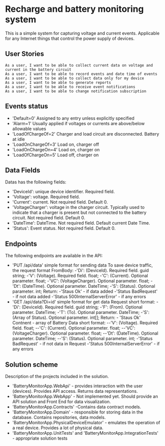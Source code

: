 # Recharge and battery monitoring system
This is a simple system for capturing voltage and current events. 
Applicable for any Internet things that control the power supply of devices. 

## User Stories

    As a user, I want to be able to collect current data on voltage and current in the battery circuit
    As a user, I want to be able to record events and date time of events
    As a user, I want to be able to collect data only for my device
    As a user, I want to be able to generate reports
    As a user, I want to be able to receive event notifications
    As a user, I want to be able to change notification subscription

## Events status

- 'Default=0' Assigned to any entry unless explicitly specified
- 'Alarm=1' Usually applied if voltages or currents are above/below allowable values
- 'LoadOfChargeOf=2' Charger and load circuit are disconnected. Battery at idle
- 'LoadOnChargeOf=3' Load on, charger off
- 'LoadOnChargeOn=4' Load on, charger on
- 'LoadOfChargeOn=5' Load off, charger on

## Data Fields
Datas has the following fields:
- 'DeviceId': unique device identifier. Required field.
- 'Voltage': voltage. Required field.
- 'Current': current. Not required field. Default 0.
- 'VoltageCharger': voltage in the charger circuit.
    Typically used to indicate that a charger is present but not connected to the battery circuit.
    Not required field. Default 0.
- 'DateTime': DateTime. Not required field. Default current Date Time.
- 'Status': Event status. Not required field. Default 0.

## Endpoints

The following endpoints are available in the API:

- 'PUT /api/data' simple format for sending data
        To save device traffic, the request format FromBody:
            -'Di': (DeviceId). Required field. guid string;
            -'V': (Voltage). Required field. float;
            -'C': (Current). Optional parameter. float;
            -'VC': (VoltageCharger). Optional parameter. float;
            -'Dt': (DateTime). Optional parameter. DateTime;
            -'S': (Status). Optional parameter. int;
        Return: 
            -'Staus Ok' - if data added
            -'Status BadRequest' - if not data added
            -'Status 500InternalServerError' - if any errors    
- 'GET /api/data?Di=id' simple format for get data
        Request short format:
            -'Di': (DeviceId). Required field. guid string;
            -'F': (From). Optional parameter. DateTime;
            -'T': (To). Optional parameter. DateTime;
            -'S': (Array of Status). Optional parameter. int[];
        Return:
            - 'Staus Ok'
                Contnent - array of Battery Data short format:
                    --'V': (Voltage). Required field. float;
                    --'C': (Current). Optional parameter. float;
                    --'VC': (VoltageCharger). Optional parameter. float;
                    --'Dt': (DateTime). Optional parameter. DateTime;
                    --'S': (Status). Optional parameter. int;
            -'Status BadRequest' - if not data in Request
            -'Status 500InternalServerError' - if any errors

            

## Solution scheme

Description of the projects included in the solution.
- 'BatteryMonitorApp.WebApi' - provides interaction with the user (devices). 
    Provides API access. Returns data representations.
- 'BatteryMonitorApp.WebApp' - Not implemented yet. Should provide an API solution
    and Front End for data visualization.
- 'BatteryMonitorApp.Contracts' -Contains data contract models.
- 'BatteryMonitorApp.Domain' - responsible for storing data in the database. 
    Contains repositories, data models.
- 'BatteryMonitorApp.PhysicalDeviceEmulator' - emulates the operation of a real device. 
    Provides a lot of physical data.
- 'BatteryMonitorApp.UnitTests' and 'BatteryMonitorApp.IntegrationTests' - 
    appropriate solution tests